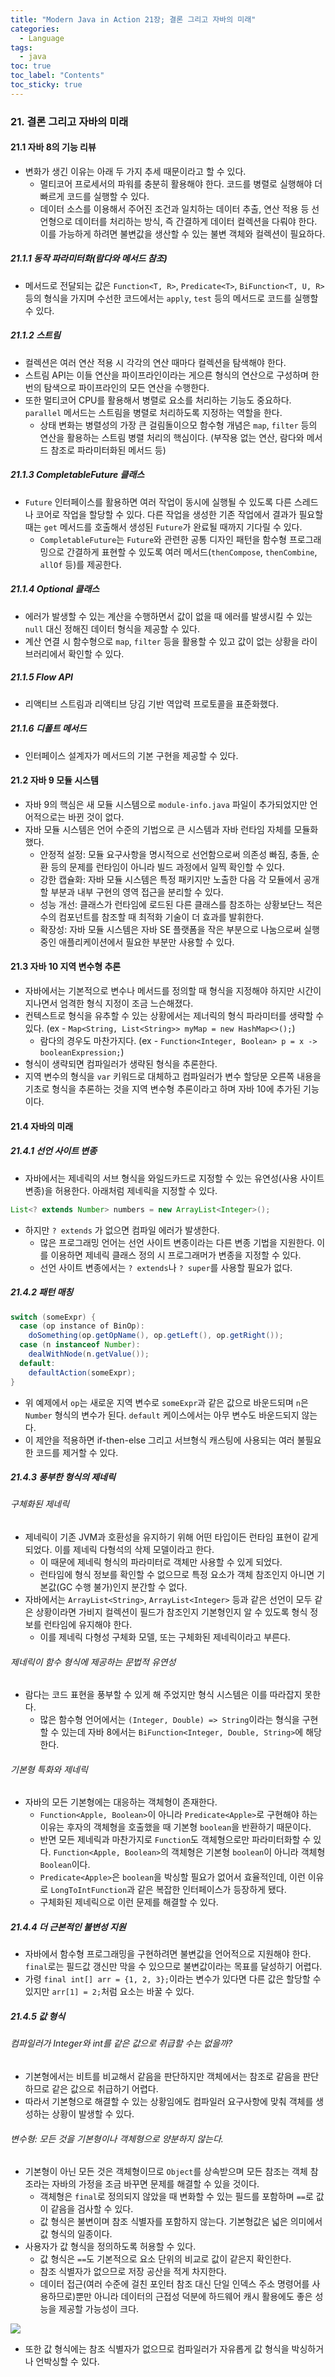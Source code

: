 ```yaml
---
title: "Modern Java in Action 21장; 결론 그리고 자바의 미래"
categories:
  - Language
tags:
  - java
toc: true
toc_label: "Contents"
toc_sticky: true
---
```


### 21. 결론 그리고 자바의 미래

#### 21.1 자바 8의 기능 리뷰
* 변화가 생긴 이유는 아래 두 가지 추세 때문이라고 할 수 있다.
  * 멀티코어 프로세서의 파워를 충분히 활용해야 한다. 코드를 병렬로 실행해야 더 빠르게 코드를 실행할 수 있다.
  * 데이터 소스를 이용해서 주어진 조건과 일치하는 데이터 추출, 연산 적용 등 선언형으로 데이터를 처리하는 방식, 즉 간결하게 데이터 컬렉션을 다뤄야 한다. 이를 가능하게 하려면 불변값을 생산할 수 있는 불변 객체와 컬렉션이 필요하다.

##### 21.1.1 동작 파라미터화(람다와 메서드 참조)
* 메서드로 전달되는 값은 `Function<T, R>`, `Predicate<T>`, `BiFunction<T, U, R>` 등의 형식을 가지며 수선한 코드에서는 `apply`, `test` 등의 메서드로 코드를 실행할 수 있다.

##### 21.1.2 스트림

* 컬렉션은 여러 연산 적용 시 각각의 연산 때마다 컬렉션을 탐색해야 한다.
* 스트림 API는 이들 연산을 파이프라인이라는 게으른 형식의 연산으로 구성하며 한 번의 탐색으로 파이프라인의 모든 연산을 수행한다. 
* 또한 멀티코어 CPU를 활용해서 병렬로 요소를 처리하는 기능도 중요하다. `parallel` 메서드는 스트림을 병렬로 처리하도록 지정하는 역할을 한다.
  * 상태 변화는 병렬성의 가장 큰 걸림돌이으모 함수형 개념은 `map`, `filter` 등의 연산을 활용하는 스트림 병렬 처리의 핵심이다. (부작용 없는 연산, 람다와 메서드 참조로 파라미터화된 메서드 등)

##### 21.1.3 CompletableFuture 클래스
* `Future` 인터페이스를 활용하면 여러 작업이 동시에 실행될 수 있도록 다른 스레드나 코어로 작업을 할당할 수 있다. 다른 작업을 생성한 기존 작업에서 결과가 필요할 때는 `get` 메서드를 호출해서 생성된 `Future`가 완료될 때까지 기다릴 수 있다.
  * `CompletableFuture`는 `Future`와 관련한 공통 디자인 패턴을 함수형 프로그래밍으로 간결하게 표현할 수 있도록 여러 메서드(`thenCompose`, `thenCombine`, `allOf` 등)를 제공한다.


##### 21.1.4 Optional 클래스
* 에러가 발생할 수 있는 계산을 수행하면서 값이 없을 때 에러를 발생시킬 수 있는 `null` 대신 정해진 데이터 형식을 제공할 수 있다.
* 계산 연결 시 함수형으로 `map`, `filter` 등을 활용할 수 있고 값이 없는 상황을 라이브러리에서 확인할 수 있다.

##### 21.1.5 Flow API
* 리액티브 스트림과 리액티브 당김 기반 역압력 프로토콜을 표준화했다.


##### 21.1.6 디폴트 메서드
* 인터페이스 설계자가 메서드의 기본 구현을 제공할 수 있다.

#### 21.2 자바 9 모듈 시스템
* 자바 9의 핵심은 새 모듈 시스템으로 `module-info.java` 파일이 추가되었지만 언어적으로는 바뀐 것이 없다.
* 자바 모듈 시스템은 언어 수준의 기법으로 큰 시스템과 자바 런타임 자체를 모듈화했다.
  * 안정적 설정: 모듈 요구사항을 명시적으로 선언함으로써 의존성 빠짐, 충돌, 순환 등의 문제를 런타임이 아니라 빌드 과정에서 일찍 확인할 수 있다.
  * 강한 캡슐화: 자바 모듈 시스템은 특정 패키지만 노출한 다음 각 모듈에서 공개할 부분과 내부 구현의 영역 접근을 분리할 수 있다.
  * 성능 개선: 클래스가 런타임에 로드된 다른 클래스를 참조하는 상황보단느 적은 수의 컴포넌트를 참조할 때 최적화 기술이 더 효과를 발휘한다.
  * 확장성: 자바 모듈 시스템은 자바 SE 플랫폼을 작은 부분으로 나눔으로써 실행 중인 애플리케이션에서 필요한 부분만 사용할 수 있다.

#### 21.3 자바 10 지역 변수형 추론
* 자바에서는 기본적으로 변수나 메서드를 정의할 때 형식을 지정해야 하지만 시간이 지나면서 엄격한 형식 지정이 조금 느슨해졌다.
* 컨텍스트로 형식을 유추할 수 있는 상황에서는 제너릭의 형식 파라미터를 생략할 수 있다. (ex - `Map<String, List<String>> myMap = new HashMap<>();`)
  * 람다의 경우도 마찬가지다. (ex - `Function<Integer, Boolean> p = x -> booleanExpression;`)
* 형식이 생략되면 컴파일러가 생략된 형식을 추론한다.
* 지역 변수의 형식을 `var` 키워드로 대체하고 컴파일러가 변수 할당문 오른쪽 내용을 기초로 형식을 추론하는 것을 지역 변수형 추론이라고 하며 자바 10에 추가된 기능이다.

#### 21.4 자바의 미래


##### 21.4.1 선언 사이트 변종
* 자바에서는 제네릭의 서브 형식을 와일드카드로 지정할 수 있는 유연성(사용 사이트 변종)을 허용한다. 아래처럼 제네릭을 지정할 수 있다.


```java
List<? extends Number> numbers = new ArrayList<Integer>();
```


* 하지만 `? extends` 가 없으면 컴파일 에러가 발생한다. 
  * 많은 프로그래밍 언어는 선언 사이트 변종이라는 다른 변종 기법을 지원한다. 이를 이용하면 제네릭 클래스 정의 시 프로그래머가 변종을 지정할 수 있다.
  * 선언 사이트 변종에서는 `? extends`나 `? super`를 사용할 필요가 없다.

##### 21.4.2 패턴 매칭

```java
switch (someExpr) {
  case (op instance of BinOp):
    doSomething(op.getOpName(), op.getLeft(), op.getRight());
  case (n instanceof Number):
    dealWithNode(n.getValue());
  default:
    defaultAction(someExpr);
}
```

* 위 예제에서 `op`는 새로운 지역 변수로 `someExpr`과 같은 값으로 바운드되며 `n`은 `Number` 형식의 변수가 된다. `default` 케이스에서는 아무 변수도 바운드되지 않는다.
* 이 제안을 적용하면 if-then-else 그리고 서브형식 캐스팅에 사용되는 여러 불필요한 코드를 제거할 수 있다.


##### 21.4.3 풍부한 형식의 제네릭

###### 구체화된 제네릭

* 제네릭이 기존 JVM과 호환성을 유지하기 위해 어떤 타입이든 런타임 표현이 같게 되었다. 이를 제네릭 다형석의 삭제 모델이라고 한다.
  * 이 때문에 제네릭 형식의 파라미터로 객체만 사용할 수 있게 되었다.
  * 런타임에 형식 정보를 확인할 수 없으므로 특정 요소가 객체 참조인지 아니면 기본값(GC 수행 불가)인지 분간할 수 없다.
* 자바에서는 `ArrayList<String>`, `ArrayList<Integer>` 등과 같은 선언이 모두 같은 상황이라면 가비지 컬렉션이 필드가 참조인지 기본형인지 알 수 있도록 형식 정보를 런타임에 유지해야 한다.
  * 이를 제네릭 다형성 구체화 모델, 또는 구체화된 제네릭이라고 부른다.

###### 제네릭이 함수 형식에 제공하는 문법적 유연성

* 람다는 코드 표현을 풍부할 수 있게 해 주었지만 형식 시스템은 이를 따라잡지 못한다.
  * 많은 함수형 언어에서는 `(Integer, Double) => String`이라는 형식을 구현할 수 있는데 자바 8에서는 `BiFunction<Integer, Double, String>`에 해당한다.

###### 기본형 특화와 제네릭

* 자바의 모든 기본형에는 대응하는 객체형이 존재한다.
  * `Function<Apple, Boolean>`이 아니라 `Predicate<Apple>`로 구현해야 하는 이유는 후자의 객체형을 호출했을 때 기본형 `boolean`을 반환하기 때문이다. 
  * 반면 모든 제네릭과 마찬가지로 `Function`도 객체형으로만 파라미터화할 수 있다. `Function<Apple, Boolean>`의 객체형은 기본형 `boolean`이 아니라 객체형 `Boolean`이다.
  * `Predicate<Apple>`은 `boolean`을 박싱할 필요가 없어서 효율적인데, 이런 이유로 `LongToIntFunction`과 같은 복잡한 인터페이스가 등장하게 됐다.
  * 구체화된 제네릭으로 이런 문제를 해결할 수 있다.

##### 21.4.4 더 근본적인 불변성 지원
* 자바에서 함수형 프로그래밍을 구현하려면 불변값을 언어적으로 지원해야 한다. `final`로는 필드값 갱신만 막을 수 있으므로 불변값이라는 목표를 달성하기 어렵다.
* 가령 `final int[] arr = {1, 2, 3};`이라는 변수가 있다면 다른 값은 할당할 수 있지만 `arr[1] = 2;`처럼 요소는 바꿀 수 있다.

##### 21.4.5 값 형식

###### 컴파일러가 Integer와 int를 같은 값으로 취급할 수는 없을까?
* 기본형에서는 비트를 비교해서 같음을 판단하지만 객체에서는 참조로 같음을 판단하므로 같은 값으로 취급하기 어렵다.
* 따라서 기본형으로 해결할 수 있는 상황임에도 컴파일러 요구사항에 맞춰 객체를 생성하는 상황이 발생할 수 있다.

###### 변수형: 모든 것을 기본형이나 객체형으로 양분하지 않는다.
* 기본형이 아닌 모든 것은 객체형이므로 `Object`를 상속받으며 모든 참조는 객체 참조라는 자바의 가정을 조금 바꾸면 문제를 해결할 수 있을 것이다.
  * 객체형은 `final`로 정의되지 않았을 때 변화할 수 있는 필드를 포함하며 `==`로 값이 같음을 검사할 수 있다.
  * 값 형식은 불변이며 참조 식별자를 포함하지 않는다. 기본형값은 넓은 의미에서 값 형식의 일종이다.
* 사용자가 값 형식을 정의하도록 허용할 수 있다.
  * 값 형식은 `==`도 기본적으로 요소 단위의 비교로 값이 같은지 확인한다.
  * 참조 식별자가 없으므로 저장 공산을 적게 차지한다.
  * 데이터 접근(여러 수준에 걸친 포인터 참조 대신 단일 인덱스 주소 명령어를 사용하므로)뿐만 아니라 데이터의 근접성 덕분에 하드웨어 캐시 활용에도 좋은 성능을 제공할 가능성이 크다.

![](https://user-images.githubusercontent.com/55083845/162585371-f8cc6488-819c-4767-90c8-889b18714739.jpeg)

* 또한 값 형식에는 참조 식별자가 없으므로 컴파일러가 자유롭게 값 형식을 박싱하거나 언박싱할 수 있다.